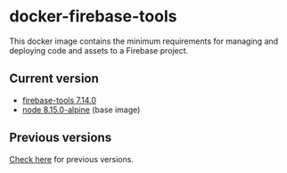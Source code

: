 # docker-firebase-tools

This docker image contains the minimum requirements for managing and deploying code and assets to a Firebase project.

## Current version

- [firebase-tools 7.14.0](https://github.com/firebase/firebase-tools/releases/tag/v7.14.0)
- [node 8.15.0-alpine](https://github.com/mhart/alpine-node/releases/tag/8.15.0) (base image)

## Previous versions

[Check here](https://github.com/quintoandar/docker-firebase-tools/releases) for previous versions.
